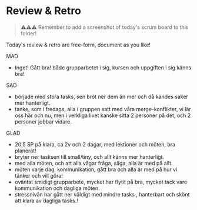 # Review & Retro
> ⚠️⚠️⚠️ Remember to add a screenshot of today's scrum board to this folder!

Today's review & retro are free-form, document as you like!

MAD
- Inget! Gått bra! både grupparbetet i sig, kursen och uppgiften i sig känns bra!

SAD 
- började med stora tasks, sen bröt ner dem än mer och då kändes saker mer hanterligt.<br>
- tanke, som i fredags, alla i gruppen satt med våra merge-konflikter, vi lär oss här och nu, men i verkliga livet kanske sitta 2 personer på det, och 2 personer jobbar vidare.<br>

GLAD
- 20.5 SP på klara, ca 2v och 2 dagar,  med lektioner och möten, bra planerat!<br>
- bryter ner tasksen till small/tiny, och allt känns mer hanterligt.<br>
- med alla möten, och att alla vågar fråga, säga, alla är  med på allt. <br>
- möten varje dag, kommunikation, gått bra och alla är med på hur vi tänker och vill göra!<br>
- oväntat smidigt grupparbete, mycket har flytit på bra, mycket tack vare kommunikation och dagliga möten. <br>
- stressnivån har gått ner väldigt med mindre tasks , hanterbart och skönt att klara av dagliga tasks.! <br>